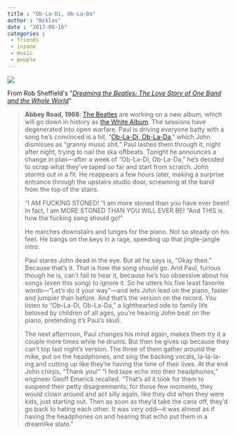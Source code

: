 ```yaml
---
title : "Ob-La-Di, Ob-La-Da"
author : "Niklas"
date : "2017-06-16"
categories : 
 - friends
 - insane
 - music
 - people
---
```


[![](https://niklasblog.com/wp-content/obladioblada.jpg)](https://niklasblog.com/wp-content/obladioblada.jpg)

From Rob Sheffield's "[_Dreaming the Beatles: The Love Story of One Band and the Whole World_](https://www.goodreads.com/book/show/31182301-dreaming-the-beatles)"

> **Abbey Road, 1968**: [The Beatles](https://en.wikipedia.org/wiki/The_Beatles) are working on a new album, which will go down in history as [the White Album](https://en.wikipedia.org/wiki/The_Beatles_(album)). The sessions have degenerated into open warfare. Paul is driving everyone batty with a song he’s convinced is a hit, “[Ob-La-Di, Ob-La-Da](https://en.wikipedia.org/wiki/Ob-La-Di,_Ob-La-Da),” which John dismisses as “granny music shit.” Paul lashes them through it, night after night, trying to nail the ska offbeats. Tonight he announces a change in plan—after a week of “Ob-La-Di, Ob-La-Da,” he’s decided to scrap what they’ve taped so far and start from scratch. John storms out in a fit. He reappears a few hours later, making a surprise entrance through the upstairs studio door, screaming at the band from the top of the stairs.
> 
> “I AM FUCKING STONED! “I am more stoned than you have ever been! In fact, I am MORE STONED THAN YOU WILL EVER BE! “And THIS is how the fucking song should go!”
> 
> He marches downstairs and lunges for the piano. Not so steady on his feet. He bangs on the keys in a rage, speeding up that jingle-jangle intro.
> 
> Paul stares John dead in the eye. But all he says is, “Okay then.” Because that’s it. That is how the song should go. And Paul, furious though he is, can’t fail to hear it, because he’s too obsessive about his songs (even this song) to ignore it. So he utters his five least favorite words—“Let’s do it your way”—and lets John lead on the piano, faster and jumpier than before. And that’s the version on the record. You listen to “Ob-La-Di, Ob-La-Da,” a lighthearted ode to family life beloved by children of all ages, you’re hearing John beat on the piano, pretending it’s Paul’s skull.
> 
> The next afternoon, Paul changes his mind again, makes them try it a couple more times while he drums. But then he gives up because they can’t top last night’s version. The three of them gather around the mike, put on the headphones, and sing the backing vocals, la-la-la-ing and cutting up like they’re having the time of their lives. At the end John chirps, “Thank you!” “I fed tape echo into their headphones,” engineer Geoff Emerick recalled. “That’s all it took for them to suspend their petty disagreements; for those few moments, they would clown around and act silly again, like they did when they were kids, just starting out. Then as soon as they’d take the cans off, they’d go back to hating each other. It was very odd—it was almost as if having the headphones on and hearing that echo put them in a dreamlike state.”
